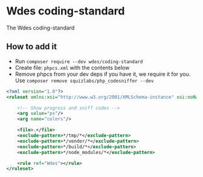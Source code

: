 # Wdes coding-standard

The Wdes coding-standard

## How to add it

- Run `composer require --dev wdes/coding-standard`
- Create file: `phpcs.xml` with the contents below
- Remove phpcs from your dev deps if you have it, we require it for you. Use `composer remove squizlabs/php_codesniffer --dev`

```xml
<?xml version="1.0"?>
<ruleset xmlns:xsi="http://www.w3.org/2001/XMLSchema-instance" xsi:noNamespaceSchemaLocation="vendor/squizlabs/php_codesniffer/phpcs.xsd">

    <!-- Show progress and sniff codes -->
    <arg value="ps"/>
    <arg name="colors"/>

    <file>.</file>
    <exclude-pattern>*/tmp/*</exclude-pattern>
    <exclude-pattern>*/vendor/*</exclude-pattern>
    <exclude-pattern>*/build/*</exclude-pattern>
    <exclude-pattern>*/node_modules/*</exclude-pattern>

    <rule ref="Wdes"></rule>
</ruleset>
```

